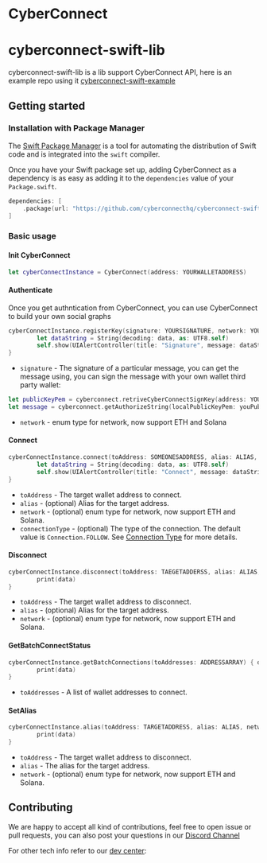 # CyberConnect

# cyberconnect-swift-lib
cyberconnect-swift-lib is a lib support CyberConnect API, here is an example repo using it
[cyberconnect-swift-example](https://github.com/cyberconnecthq/cyberconnect-swift-example)

## Getting started

### Installation with Package Manager
The [Swift Package Manager](https://swift.org/package-manager/) is a tool for automating the distribution of Swift code and is integrated into the `swift` compiler. 

Once you have your Swift package set up, adding CyberConnect as a dependency is as easy as adding it to the `dependencies` value of your `Package.swift`.

```swift
dependencies: [
    .package(url: "https://github.com/cyberconnecthq/cyberconnect-swift-lib", .upToNextMajor(from: "1.0.12"))
]
```

### Basic usage

#### Init CyberConnect

```swift
let cyberConnectInstance = CyberConnect(address: YOURWALLETADDRESS)
```

#### Authenticate

Once you get authntication from CyberConnect, you can use CyberConnect to build your own social graphs

```swift
cyberConnectInstance.registerKey(signature: YOURSIGNATURE, network: YOURNETWORKTYPE) { data in
        let dataString = String(decoding: data, as: UTF8.self)
        self.show(UIAlertController(title: "Signature", message: dataString, preferredStyle: .alert))
}
```
- `signature` - The signature of a particular message, you can get the message using, you can sign the message with your own wallet third party wallet:
```swift
let publicKeyPem = cyberconnect.retriveCyberConnectSignKey(address: YOUADDRESS).publicKey.pemRepresentation.pemRepresentationContent()
let message = cyberconnect.getAuthorizeString(localPublicKeyPem: youPublicKeyPem)
```
- `network` - enum type for network, now support ETH and Solana

#### Connect

```swift
cyberConnectInstance.connect(toAddress: SOMEONESADDRESS, alias: ALIAS, network: NETWORK) { data in
        let dataString = String(decoding: data, as: UTF8.self)
        self.show(UIAlertController(title: "Connect", message: dataString, preferredStyle: .alert))
}
```

- `toAddress` - The target wallet address to connect.
- `alias` - (optional) Alias for the target address.
- `network` - (optional) enum type for network, now support ETH and Solana.
- `connectionType` - (optional) The type of the connection. The default value is `Connection.FOLLOW`. See [Connection Type](#ConnectionType) for more details.

#### Disconnect

```swift
cyberConnectInstance.disconnect(toAddress: TAEGETADDERSS, alias: ALIAS, network: NETWOEKTYPE) { data in
        print(data)
}
```

- `toAddress` - The target wallet address to disconnect.
- `alias` - (optional) Alias for the target address.
- `network` - (optional) enum type for network, now support ETH and Solana.

#### GetBatchConnectStatus

```swift
cyberConnectInstance.getBatchConnections(toAddresses: ADDRESSARRAY) { data in
        print(data)
}
```

- `toAddresses` - A list of wallet addresses to connect.

#### SetAlias

```swift
cyberConnectInstance.alias(toAddress: TARGETADDRESS, alias: ALIAS, network: NETWORKTYPE) { data in
        print(data)
}
```

- `toAddress` - The target wallet address to disconnect.
- `alias` - The alias for the target address.
- `network` - (optional) enum type for network, now support ETH and Solana.


## Contributing

We are happy to accept all kind of contributions, feel free to open issue or pull requests, you can also post your questions in our [Discord Channel](https://discord.gg/cyberconnect)

For other tech info refer to our [dev center](https://docs.cyberconnect.me): 
